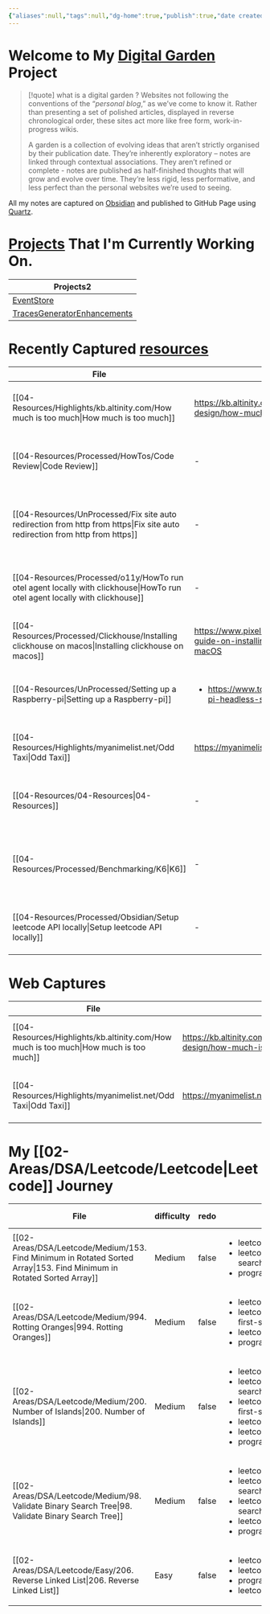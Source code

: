 ```yaml
---
{"aliases":null,"tags":null,"dg-home":true,"publish":true,"date created":"2025-01-14T15:25","date modified":"2025-01-16T13:07","PassFrontmatter":true,"created":"2025-01-14T15:25:42.532+05:30","updated":"2025-01-16T13:07:45.159+05:30"}
---
```



# Welcome to My [Digital Garden](https://maggieappleton.com/garden-history/) Project

> [!quote] what is a digital garden ?
> Websites not following the conventions of the “_personal blog_,” as we’ve come to know it. Rather than presenting a set of polished articles, displayed in reverse chronological order, these sites act more like free form, work-in-progress wikis.
>
> A garden is a collection of evolving ideas that aren’t strictly organised by their publication date. They’re inherently exploratory – notes are linked through contextual associations. They aren’t refined or complete - notes are published as half-finished thoughts that will grow and evolve over time. They’re less rigid, less performative, and less perfect than the personal websites we’re used to seeing.

All my notes are captured on [Obsidian](https://obsidian.md/) and published to GitHub Page using [Quartz](https://quartz.jzhao.xyz/).

# [Projects](03-Projects) That I'm Currently Working On.

<div><table class="dataview table-view-table"><thead class="table-view-thead"><tr class="table-view-tr-header"><th class="table-view-th"><span>Projects</span><span class="dataview small-text">2</span></th></tr></thead><tbody class="table-view-tbody"><tr><td><span><a data-tooltip-position="top" aria-label="EventStore" data-href="EventStore" href="EventStore" class="internal-link" target="_blank" rel="noopener nofollow">EventStore</a></span></td></tr><tr><td><span><a data-tooltip-position="top" aria-label="TracesGeneratorEnhancements" data-href="TracesGeneratorEnhancements" href="TracesGeneratorEnhancements" class="internal-link" target="_blank" rel="noopener nofollow">TracesGeneratorEnhancements</a></span></td></tr></tbody></table></div>

# Recently Captured [resources](04-Resources)
| File                                                                                                                           | url                                                                                                 | Description                                                            | type    | tags                                                              | Date                        |
| ------------------------------------------------------------------------------------------------------------------------------ | --------------------------------------------------------------------------------------------------- | ---------------------------------------------------------------------- | ------- | ----------------------------------------------------------------- | --------------------------- |
| [[04-Resources/Highlights/kb.altinity.com/How much is too much\|How much is too much]]                                      | https://kb.altinity.com/altinity-kb-schema-design/how-much-is-too-much/                             | \-                                                                     | \-      | \-                                                                | 8:04 AM - January 25, 2025  |
| [[04-Resources/Processed/HowTos/Code Review\|Code Review]]                                                                  | \-                                                                                                  | How to properly review a PR                                            | Guide   | <ul><li>CodeReview</li></ul>                                      | 9:42 AM - January 24, 2025  |
| [[04-Resources/UnProcessed/Fix site auto redirection from http from https\|Fix site auto redirection from http from https]] | \-                                                                                                  | Steps to enable showing insecure content from websites.                | Guide   | <ul><li>Google/Chrome</li><li>httpToHttps</li></ul>               | 6:50 PM - January 23, 2025  |
| [[04-Resources/Processed/o11y/HowTo run otel agent locally with clickhouse\|HowTo run otel agent locally with clickhouse]]  | \-                                                                                                  | Otel agent with clickhouse                                             | Guide   | <ul><li>Database/Clickhouse</li><li>otel</li><li>docker</li></ul> | 12:14 PM - January 21, 2025 |
| [[04-Resources/Processed/Clickhouse/Installing clickhouse on macos\|Installing clickhouse on macos]]                        | https://www.pixelstech.net/article/1676120999-A-guide-on-installing-and-running-Clickhouse-on-macOS | \-                                                                     | Article | \-                                                                | 12:13 PM - January 21, 2025 |
| [[04-Resources/UnProcessed/Setting up a Raspberry-pi\|Setting up a Raspberry-pi]]                                           | <ul><li>https://www.tomshardware.com/reviews/raspberry-pi-headless-setup-how-to,6028.html</li></ul> | \-                                                                     | Guide   | <ul><li>docker</li><li>raspberrypi</li><li>syncthing</li></ul>    | 8:50 AM - January 17, 2025  |
| [[04-Resources/Highlights/myanimelist.net/Odd Taxi\|Odd Taxi]]                                                              | https://myanimelist.net/anime/46102/Odd_Taxi                                                        | \-                                                                     | \-      | \-                                                                | 5:22 PM - January 16, 2025  |
| [[04-Resources/04-Resources\|04-Resources]]                                                                                 | \-                                                                                                  | \-                                                                     | \-      | \-                                                                | 2:33 PM - January 16, 2025  |
| [[04-Resources/Processed/Benchmarking/K6\|K6]]                                                                              | \-                                                                                                  | A simple program of how to use K6 and how to easily build on top of it | Guide   | <ul><li>Benchmark/k6</li><li>Benchmark</li></ul>                  | 10:48 AM - January 16, 2025 |
| [[04-Resources/Processed/Obsidian/Setup leetcode API locally\|Setup leetcode API locally]]                                  | \-                                                                                                  | How to setup leetcode API locally                                      | Guide   | <ul><li>leetcode/setup</li></ul>                                  | 9:34 PM - January 15, 2025  |


# Web Captures
| File                                                                                      | url                                                                     | tags                                                                         | Date                       |
| ----------------------------------------------------------------------------------------- | ----------------------------------------------------------------------- | ---------------------------------------------------------------------------- | -------------------------- |
| [[04-Resources/Highlights/kb.altinity.com/How much is too much\|How much is too much]] | https://kb.altinity.com/altinity-kb-schema-design/how-much-is-too-much/ | <ul><li>#EventStore</li><li>#Database/Clickhouse</li><li>#Database</li></ul> | 8:04 AM - January 25, 2025 |
| [[04-Resources/Highlights/myanimelist.net/Odd Taxi\|Odd Taxi]]                         | https://myanimelist.net/anime/46102/Odd_Taxi                            | <ul><li>#OnlyMe</li></ul>                                                    | 5:22 PM - January 16, 2025 |


# My [[02-Areas/DSA/Leetcode/Leetcode\|Leetcode]] Journey
| File                                                                                                                     | difficulty | redo  | tags                                                                                                                                                                                        | modifed date                |
| ------------------------------------------------------------------------------------------------------------------------ | ---------- | ----- | ------------------------------------------------------------------------------------------------------------------------------------------------------------------------------------------- | --------------------------- |
| [[02-Areas/DSA/Leetcode/Medium/153. Find Minimum in Rotated Sorted Array\|153. Find Minimum in Rotated Sorted Array]] | Medium     | false | <ul><li>leetcode/array</li><li>leetcode/binary-search</li><li>programming/practice</li></ul>                                                                                                | 10:45 AM - January 25, 2025 |
| [[02-Areas/DSA/Leetcode/Medium/994. Rotting Oranges\|994. Rotting Oranges]]                                           | Medium     | false | <ul><li>leetcode/array</li><li>leetcode/breadth-first-search</li><li>leetcode/matrix</li><li>programming/practice</li></ul>                                                                 | 8:23 PM - January 16, 2025  |
| [[02-Areas/DSA/Leetcode/Medium/200. Number of Islands\|200. Number of Islands]]                                       | Medium     | false | <ul><li>leetcode/array</li><li>leetcode/depth-first-search</li><li>leetcode/breadth-first-search</li><li>leetcode/union-find</li><li>leetcode/matrix</li><li>programming/practice</li></ul> | 8:14 AM - January 16, 2025  |
| [[02-Areas/DSA/Leetcode/Medium/98. Validate Binary Search Tree\|98. Validate Binary Search Tree]]                     | Medium     | false | <ul><li>leetcode/tree</li><li>leetcode/depth-first-search</li><li>leetcode/binary-search-tree</li><li>leetcode/binary-tree</li><li>programming/practice</li></ul>                           | 12:44 PM - January 15, 2025 |
| [[02-Areas/DSA/Leetcode/Easy/206. Reverse Linked List\|206. Reverse Linked List]]                                     | Easy       | false | <ul><li>leetcode/linked-list</li><li>leetcode/recursion</li><li>programming/practice</li><li>leetcode/problem</li></ul>                                                                     | 5:30 PM - January 14, 2025  |


